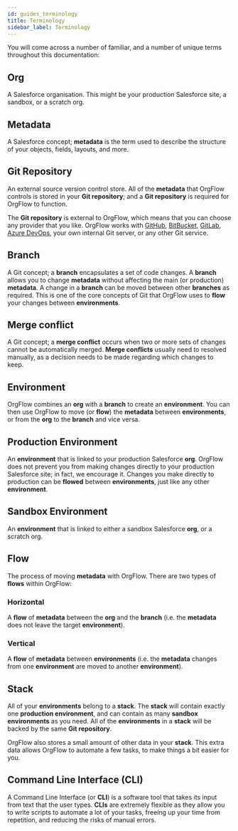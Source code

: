 ```yaml
---
id: guides_terminology
title: Terminology
sidebar_label: Terminology
---
```


You will come across a number of familiar, and a number of unique terms throughout this documentation:

## Org
A Salesforce organisation. This might be your production Salesforce site, a sandbox, or a scratch org.

## Metadata
A Salesforce concept; **metadata** is the term used to describe the structure of your objects, fields, layouts, and more.

## Git Repository
An external source version control store. All of the **metadata** that OrgFlow controls is stored in your **Git repository**; and a **Git repository** is required for OrgFlow to function.

The **Git repository** is external to OrgFlow, which means that you can choose any provider that you like. OrgFlow works with [GitHub](https://github.com/), [BitBucket](https://bitbucket.org/), [GitLab](https://about.gitlab.com/), [Azure DevOps](https://azure.microsoft.com/en-gb/services/devops/), your own internal Git server, or any other Git service.

## Branch
A Git concept; a **branch** encapsulates a set of code changes. A **branch** allows you to change **metadata** without affecting the main (or production) **metadata**. A change in a **branch** can be moved between other **branches** as required. This is one of the core concepts of Git that OrgFlow uses to **flow** your changes between **environments**.

## Merge conflict
A Git concept; a **merge conflict** occurs when two or more sets of changes cannot be automatically merged. **Merge conflicts** usually need to resolved manually, as a decision needs to be made regarding which changes to keep.

## Environment
OrgFlow combines an **org** with a **branch** to create an **environment**. You can then use OrgFlow to move (or **flow**) the **metadata** between **environments**, or from the **org** to the **branch** and vice versa.

## Production Environment
An **environment** that is linked to your production Salesforce **org**. OrgFlow does not prevent you from making changes directly to your production Salesforce site; in fact, we encourage it. Changes you make directly to production can be **flowed** between **environments**, just like any other **environment**.

## Sandbox Environment
An **environment** that is linked to either a sandbox Salesforce **org**, or a scratch org.

## Flow
The process of moving **metadata** with OrgFlow. There are two types of **flows** within OrgFlow:

### Horizontal
A **flow** of **metadata** between the **org** and the **branch** (i.e. the **metadata** does not leave the target **environment**).

### Vertical
A **flow** of **metadata** between **environments** (i.e. the **metadata** changes from one **environment** are moved to another **environment**).

## Stack
All of your **environments** belong to a **stack**. The **stack** will contain exactly one **production environment**, and can contain as many **sandbox environments** as you need. All of the **environments** in a **stack** will be backed by the same **Git repository**.

OrgFlow also stores a small amount of other data in your **stack**. This extra data allows OrgFlow to automate a few tasks, to make things a bit easier for you.

## Command Line Interface (CLI)
A Command Line Interface (or **CLI**) is a software tool that takes its input from text that the user types. **CLIs** are extremely flexible as they allow you to write scripts to automate a lot of your tasks, freeing up your time from repetition, and reducing the risks of manual errors. 